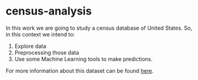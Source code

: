 # census-analysis

In this work we are going to study a census database of United States. So, in this context we intend to:
1) Explore data
2) Preprocessing those data
3) Use some Machine Learning tools to make predictions.

For more information about this dataset can be found [here](https://archive.ics.uci.edu/ml/datasets/Adult).
